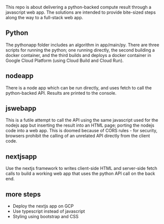This repo is about delivering a python-backed compute result through a javascript web app.  The solutions are intended to provide bite-sized steps along the way to a full-stack web app.

## Python

The pythonapp folder includes an algorithm in app/main/py. There are three scripts for running the python; one running directly, the second building a docker container, and the third builds and deploys a docker container in Google Cloud Platform (using Cloud Build and Cloud Run).

## nodeapp

There is a node app which can be run directly, and uses fetch to call the python-backed API.  Results are printed to the console.

## jswebapp

This is a futile attempt to call the API using the same javascript used for the nodejs app but inserting the result into an HTML page; porting the nodejs code into a web app.  This is doomed because of CORS rules - for security, browsers prohibit the calling of an unrelated API directly from the client code.

## nextjsapp

Use the nextjs framework to writes client-side HTML and server-side fetch calls to build a working web app that uses the python API call on the back end.

## more steps

 - Deploy the nextjs app on GCP
 - Use typescript instead of javascript
 - Styling using bootstrap and CSS

